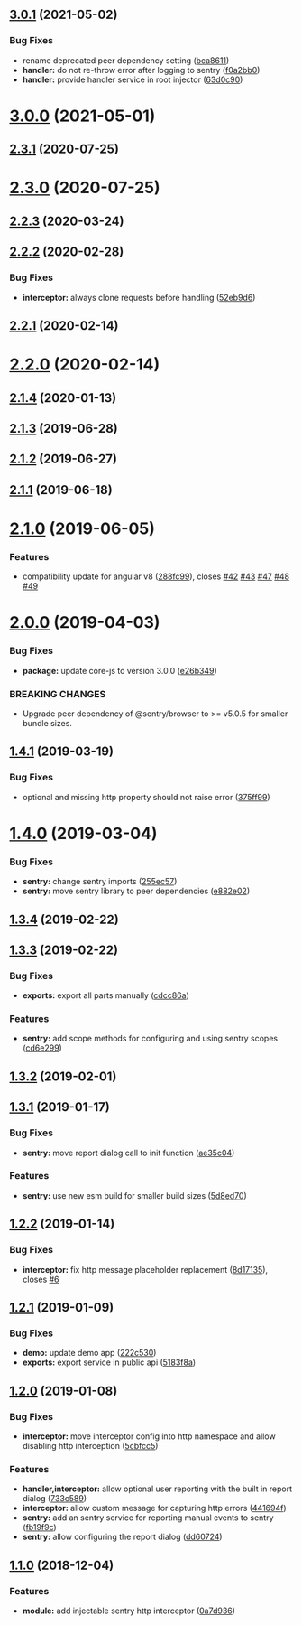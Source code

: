 ## [3.0.1](https://github.com/pascaliske/ngx-sentry/compare/v3.0.0...v3.0.1) (2021-05-02)


### Bug Fixes

* rename deprecated peer dependency setting ([bca8611](https://github.com/pascaliske/ngx-sentry/commit/bca8611ce70461ca07a571378a0b021784ab2f42))
* **handler:** do not re-throw error after logging to sentry ([f0a2bb0](https://github.com/pascaliske/ngx-sentry/commit/f0a2bb0124f980989981e4b133955c61cef65f8b))
* **handler:** provide handler service in root injector ([63d0c90](https://github.com/pascaliske/ngx-sentry/commit/63d0c9036b2d1007abea2587aded74342ed09828))



# [3.0.0](https://github.com/pascaliske/ngx-sentry/compare/v2.3.1...v3.0.0) (2021-05-01)



## [2.3.1](https://github.com/pascaliske/ngx-sentry/compare/v2.3.0...v2.3.1) (2020-07-25)



# [2.3.0](https://github.com/pascaliske/ngx-sentry/compare/v2.2.3...v2.3.0) (2020-07-25)



## [2.2.3](https://github.com/pascaliske/ngx-sentry/compare/v2.2.2...v2.2.3) (2020-03-24)



## [2.2.2](https://github.com/pascaliske/ngx-sentry/compare/v2.2.1...v2.2.2) (2020-02-28)


### Bug Fixes

* **interceptor:** always clone requests before handling ([52eb9d6](https://github.com/pascaliske/ngx-sentry/commit/52eb9d60b410ac54aa3b70b2a3d4ff76f6dbc139))



## [2.2.1](https://github.com/pascaliske/ngx-sentry/compare/v2.2.0...v2.2.1) (2020-02-14)



# [2.2.0](https://github.com/pascaliske/ngx-sentry/compare/v2.1.3...v2.2.0) (2020-02-14)



## [2.1.4](https://github.com/pascaliske/ngx-sentry/compare/v2.1.3...v2.1.4) (2020-01-13)



## [2.1.3](https://github.com/pascaliske/ngx-sentry/compare/v2.1.2...v2.1.3) (2019-06-28)



## [2.1.2](https://github.com/pascaliske/ngx-sentry/compare/v2.1.1...v2.1.2) (2019-06-27)



## [2.1.1](https://github.com/pascaliske/ngx-sentry/compare/v2.1.0...v2.1.1) (2019-06-18)



# [2.1.0](https://github.com/pascaliske/ngx-sentry/compare/v2.0.0...v2.1.0) (2019-06-05)


### Features

* compatibility update for angular v8 ([288fc99](https://github.com/pascaliske/ngx-sentry/commit/288fc99)), closes [#42](https://github.com/pascaliske/ngx-sentry/issues/42) [#43](https://github.com/pascaliske/ngx-sentry/issues/43) [#47](https://github.com/pascaliske/ngx-sentry/issues/47) [#48](https://github.com/pascaliske/ngx-sentry/issues/48) [#49](https://github.com/pascaliske/ngx-sentry/issues/49)



# [2.0.0](https://github.com/pascaliske/ngx-sentry/compare/v1.4.1...v2.0.0) (2019-04-03)


### Bug Fixes

* **package:** update core-js to version 3.0.0 ([e26b349](https://github.com/pascaliske/ngx-sentry/commit/e26b349))


### BREAKING CHANGES

* Upgrade peer dependency of @sentry/browser to >= v5.0.5 for smaller bundle sizes.



## [1.4.1](https://github.com/pascaliske/ngx-sentry/compare/v1.4.0...v1.4.1) (2019-03-19)


### Bug Fixes

* optional and missing http property should not raise error ([375ff99](https://github.com/pascaliske/ngx-sentry/commit/375ff99))



# [1.4.0](https://github.com/pascaliske/ngx-sentry/compare/v1.3.4...v1.4.0) (2019-03-04)


### Bug Fixes

* **sentry:** change sentry imports ([255ec57](https://github.com/pascaliske/ngx-sentry/commit/255ec57))
* **sentry:** move sentry library to peer dependencies ([e882e02](https://github.com/pascaliske/ngx-sentry/commit/e882e02))



## [1.3.4](https://github.com/pascaliske/ngx-sentry/compare/v1.3.3...v1.3.4) (2019-02-22)



## [1.3.3](https://github.com/pascaliske/ngx-sentry/compare/v1.3.2...v1.3.3) (2019-02-22)


### Bug Fixes

* **exports:** export all parts manually ([cdcc86a](https://github.com/pascaliske/ngx-sentry/commit/cdcc86a))


### Features

* **sentry:** add scope methods for configuring and using sentry scopes ([cd6e299](https://github.com/pascaliske/ngx-sentry/commit/cd6e299))



## [1.3.2](https://github.com/pascaliske/ngx-sentry/compare/v1.3.1...v1.3.2) (2019-02-01)



## [1.3.1](https://github.com/pascaliske/ngx-sentry/compare/v1.2.2...v1.3.1) (2019-01-17)


### Bug Fixes

* **sentry:** move report dialog call to init function ([ae35c04](https://github.com/pascaliske/ngx-sentry/commit/ae35c04))


### Features

* **sentry:** use new esm build for smaller build sizes ([5d8ed70](https://github.com/pascaliske/ngx-sentry/commit/5d8ed70))



## [1.2.2](https://github.com/pascaliske/ngx-sentry/compare/v1.2.1...v1.2.2) (2019-01-14)


### Bug Fixes

* **interceptor:** fix http message placeholder replacement ([8d17135](https://github.com/pascaliske/ngx-sentry/commit/8d17135)), closes [#6](https://github.com/pascaliske/ngx-sentry/issues/6)



## [1.2.1](https://github.com/pascaliske/ngx-sentry/compare/v1.2.0...v1.2.1) (2019-01-09)


### Bug Fixes

* **demo:** update demo app ([222c530](https://github.com/pascaliske/ngx-sentry/commit/222c530))
* **exports:** export service in public api ([5183f8a](https://github.com/pascaliske/ngx-sentry/commit/5183f8a))



## [1.2.0](https://github.com/pascaliske/ngx-sentry/compare/v1.1.0...v1.2.0) (2019-01-08)


### Bug Fixes

* **interceptor:** move interceptor config into http namespace and allow disabling http interception ([5cbfcc5](https://github.com/pascaliske/ngx-sentry/commit/5cbfcc5))


### Features

* **handler,interceptor:** allow optional user reporting with the built in report dialog ([733c589](https://github.com/pascaliske/ngx-sentry/commit/733c589))
* **interceptor:** allow custom message for capturing http errors ([441694f](https://github.com/pascaliske/ngx-sentry/commit/441694f))
* **sentry:** add an sentry service for reporting manual events to sentry ([fb19f9c](https://github.com/pascaliske/ngx-sentry/commit/fb19f9c))
* **sentry:** allow configuring the report dialog ([dd60724](https://github.com/pascaliske/ngx-sentry/commit/dd60724))



## [1.1.0](https://github.com/pascaliske/ngx-sentry/compare/v1.0.0...v1.1.0) (2018-12-04)


### Features

* **module:** add injectable sentry http interceptor ([0a7d936](https://github.com/pascaliske/ngx-sentry/commit/0a7d936))



